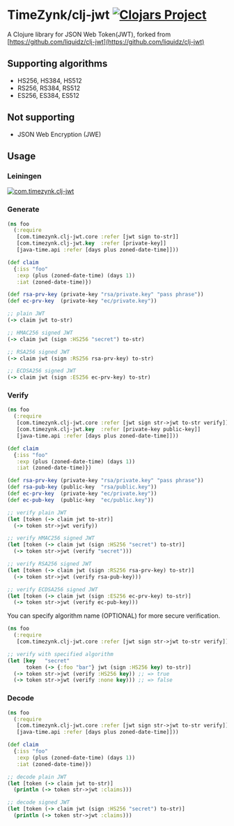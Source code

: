 # TimeZynk/clj-jwt [![Clojars Project](https://img.shields.io/clojars/v/com.timezynk/clj-jwt.svg)](https://clojars.org/com.timezynk/clj-jwt) 

A Clojure library for JSON Web Token(JWT), forked from [https://github.com/liquidz/clj-jwt](https://github.com/liquidz/clj-jwt)

## Supporting algorithms
 * HS256, HS384, HS512
 * RS256, RS384, RS512
 * ES256, ES384, ES512

## Not supporting
 * JSON Web Encryption (JWE)

## Usage

### Leiningen
[![com.timezynk.clj-jwt](https://clojars.org/com.timezynk.clj-jwt/latest-version.svg)](https://clojars.org/com.timezynk.clj-jwt)

### Generate

```clojure
(ns foo
  (:require
   [com.timezynk.clj-jwt.core :refer [jwt sign to-str]]
   [com.timezynk.clj-jwt.key  :refer [private-key]]
   [java-time.api :refer [days plus zoned-date-time]]))

(def claim
  {:iss "foo"
   :exp (plus (zoned-date-time) (days 1))
   :iat (zoned-date-time)})

(def rsa-prv-key (private-key "rsa/private.key" "pass phrase"))
(def ec-prv-key  (private-key "ec/private.key"))

;; plain JWT
(-> claim jwt to-str)

;; HMAC256 signed JWT
(-> claim jwt (sign :HS256 "secret") to-str)

;; RSA256 signed JWT
(-> claim jwt (sign :RS256 rsa-prv-key) to-str)

;; ECDSA256 signed JWT
(-> claim jwt (sign :ES256 ec-prv-key) to-str)
```

### Verify

```clojure
(ns foo
  (:require
   [com.timezynk.clj-jwt.core :refer [jwt sign str->jwt to-str verify]]
   [com.timezynk.clj-jwt.key  :refer [private-key public-key]]
   [java-time.api :refer [days plus zoned-date-time]]))

(def claim
  {:iss "foo"
   :exp (plus (zoned-date-time) (days 1))
   :iat (zoned-date-time)})

(def rsa-prv-key (private-key "rsa/private.key" "pass phrase"))
(def rsa-pub-key (public-key  "rsa/public.key"))
(def ec-prv-key  (private-key "ec/private.key"))
(def ec-pub-key  (public-key  "ec/public.key"))

;; verify plain JWT
(let [token (-> claim jwt to-str)]
  (-> token str->jwt verify))

;; verify HMAC256 signed JWT
(let [token (-> claim jwt (sign :HS256 "secret") to-str)]
  (-> token str->jwt (verify "secret")))

;; verify RSA256 signed JWT
(let [token (-> claim jwt (sign :RS256 rsa-prv-key) to-str)]
  (-> token str->jwt (verify rsa-pub-key)))

;; verify ECDSA256 signed JWT
(let [token (-> claim jwt (sign :ES256 ec-prv-key) to-str)]
  (-> token str->jwt (verify ec-pub-key)))
```

You can specify algorithm name (OPTIONAL) for more secure verification.

```clj
(ns foo
  (:require
   [com.timezynk.clj-jwt.core :refer [jwt sign str->jwt to-str verify]]))

;; verify with specified algorithm
(let [key   "secret"
      token (-> {:foo "bar"} jwt (sign :HS256 key) to-str)]
  (-> token str->jwt (verify :HS256 key)) ;; => true
  (-> token str->jwt (verify :none key))) ;; => false
```

### Decode

```clj
(ns foo
  (:require
   [com.timezynk.clj-jwt.core :refer [jwt sign str->jwt to-str verify]]
   [java-time.api :refer [days plus zoned-date-time]]))

(def claim
  {:iss "foo"
   :exp (plus (zoned-date-time) (days 1))
   :iat (zoned-date-time)})

;; decode plain JWT
(let [token (-> claim jwt to-str)]
  (println (-> token str->jwt :claims)))

;; decode signed JWT
(let [token (-> claim jwt (sign :HS256 "secret") to-str)]
  (println (-> token str->jwt :claims)))
```
